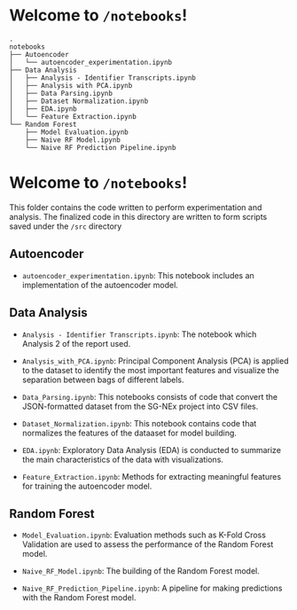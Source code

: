 # Welcome to `/notebooks`!

```
.
notebooks
├── Autoencoder
│   └── autoencoder_experimentation.ipynb
├── Data Analysis
│   ├── Analysis - Identifier Transcripts.ipynb
│   ├── Analysis with PCA.ipynb
│   ├── Data Parsing.ipynb
│   ├── Dataset Normalization.ipynb
│   ├── EDA.ipynb
│   └── Feature Extraction.ipynb
└── Random Forest
    ├── Model Evaluation.ipynb
    ├── Naive RF Model.ipynb
    └── Naive RF Prediction Pipeline.ipynb
```

# Welcome to `/notebooks`!

This folder contains the code written to perform experimentation and analysis. The finalized code in this directory are written to form scripts saved under the `/src` directory

## Autoencoder

- `autoencoder_experimentation.ipynb`: This notebook includes an implementation of the autoencoder model.

## Data Analysis

- `Analysis - Identifier Transcripts.ipynb`: The notebook which Analysis 2 of the report used.

- `Analysis_with_PCA.ipynb`: Principal Component Analysis (PCA) is applied to the dataset to identify the most important features and visualize the separation between bags of different labels.

- `Data_Parsing.ipynb`: This notebooks consists of code that convert the JSON-formatted dataset from the SG-NEx project into CSV files.

- `Dataset_Normalization.ipynb`: This notebook contains code that normalizes the features of the dataaset for model building.

- `EDA.ipynb`: Exploratory Data Analysis (EDA) is conducted to summarize the main characteristics of the data with visualizations.

- `Feature_Extraction.ipynb`: Methods for extracting meaningful features for training the autoencoder model.

## Random Forest

- `Model_Evaluation.ipynb`: Evaluation methods such as K-Fold Cross Validation are used to assess the performance of the Random Forest model.

- `Naive_RF_Model.ipynb`: The building of the Random Forest model.

- `Naive_RF_Prediction_Pipeline.ipynb`: A pipeline for making predictions with the Random Forest model.

